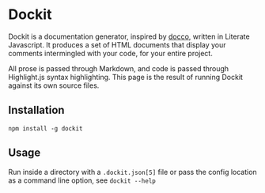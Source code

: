 # Dockit

Dockit is a documentation generator, inspired by [docco](http://jashkenas.github.com/docco/),
written in Literate Javascript. It produces a set of HTML documents that display your comments
intermingled with your code, for your entire project.

All prose is passed through Markdown, and code is passed through Highlight.js syntax highlighting.
This page is the result of running Dockit against its own source files.


## Installation

    npm install -g dockit

## Usage

Run inside a directory with a `.dockit.json[5]` file or pass the config location as a command
line option, see `dockit --help`
